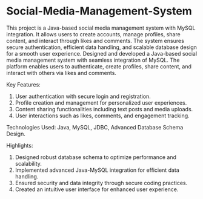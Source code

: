 # Social-Media-Management-System
This project is a Java-based social media management system with MySQL integration. It allows users to create accounts, manage profiles, share content, and interact through likes and comments. The system ensures secure authentication, efficient data handling, and scalable database design for a smooth user experience.
Designed and developed a Java-based social media management system with seamless integration of MySQL. The platform enables users to authenticate, create profiles, share content, and interact with others via likes and comments.

Key Features:
1. User authentication with secure login and registration.
2. Profile creation and management for personalized user experiences.
3. Content sharing functionalities including text posts and media uploads.
4. User interactions such as likes, comments, and engagement tracking.

Technologies Used: Java, MySQL, JDBC, Advanced Database Schema Design.

Highlights:
1. Designed robust database schema to optimize performance and scalability.
2. Implemented advanced Java-MySQL integration for efficient data handling.
3. Ensured security and data integrity through secure coding practices.
4. Created an intuitive user interface for enhanced user experience.
